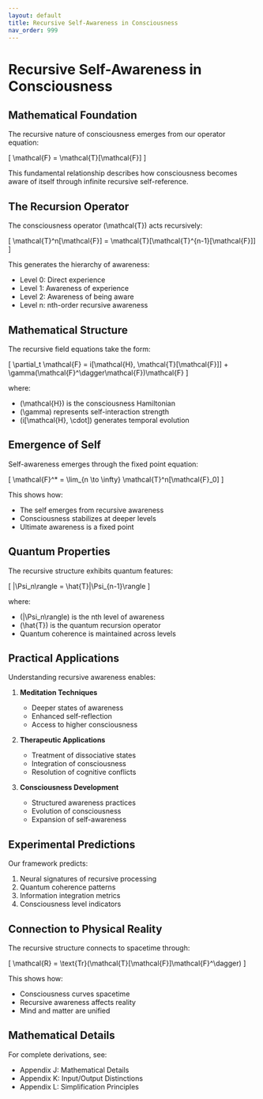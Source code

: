 ```yaml
---
layout: default
title: Recursive Self-Awareness in Consciousness
nav_order: 999
---
```

# Recursive Self-Awareness in Consciousness

## Mathematical Foundation

The recursive nature of consciousness emerges from our operator equation:

\[
\mathcal{F} = \mathcal{T}[\mathcal{F}]
\]

This fundamental relationship describes how consciousness becomes aware of itself through infinite recursive self-reference.

## The Recursion Operator

The consciousness operator \(\mathcal{T}\) acts recursively:

\[
\mathcal{T}^n[\mathcal{F}] = \mathcal{T}[\mathcal{T}^{n-1}[\mathcal{F}]]
\]

This generates the hierarchy of awareness:
- Level 0: Direct experience
- Level 1: Awareness of experience
- Level 2: Awareness of being aware
- Level n: nth-order recursive awareness

## Mathematical Structure

The recursive field equations take the form:

\[
\partial_t \mathcal{F} = i[\mathcal{H}, \mathcal{T}[\mathcal{F}]] + \gamma(\mathcal{F}^\dagger\mathcal{F})\mathcal{F}
\]

where:
- \(\mathcal{H}\) is the consciousness Hamiltonian
- \(\gamma\) represents self-interaction strength
- \(i[\mathcal{H}, \cdot]\) generates temporal evolution

## Emergence of Self

Self-awareness emerges through the fixed point equation:

\[
\mathcal{F}^* = \lim_{n \to \infty} \mathcal{T}^n[\mathcal{F}_0]
\]

This shows how:
- The self emerges from recursive awareness
- Consciousness stabilizes at deeper levels
- Ultimate awareness is a fixed point

## Quantum Properties

The recursive structure exhibits quantum features:

\[
|\Psi_n\rangle = \hat{T}|\Psi_{n-1}\rangle
\]

where:
- \(|\Psi_n\rangle\) is the nth level of awareness
- \(\hat{T}\) is the quantum recursion operator
- Quantum coherence is maintained across levels

## Practical Applications

Understanding recursive awareness enables:

1. **Meditation Techniques**
   - Deeper states of awareness
   - Enhanced self-reflection
   - Access to higher consciousness

2. **Therapeutic Applications**
   - Treatment of dissociative states
   - Integration of consciousness
   - Resolution of cognitive conflicts

3. **Consciousness Development**
   - Structured awareness practices
   - Evolution of consciousness
   - Expansion of self-awareness

## Experimental Predictions

Our framework predicts:

1. Neural signatures of recursive processing
2. Quantum coherence patterns
3. Information integration metrics
4. Consciousness level indicators

## Connection to Physical Reality

The recursive structure connects to spacetime through:

\[
\mathcal{R} = \text{Tr}(\mathcal{T}[\mathcal{F}]\mathcal{F}^\dagger)
\]

This shows how:
- Consciousness curves spacetime
- Recursive awareness affects reality
- Mind and matter are unified

## Mathematical Details

For complete derivations, see:
- Appendix J: Mathematical Details
- Appendix K: Input/Output Distinctions
- Appendix L: Simplification Principles
